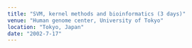 ```yaml
---
title: "SVM, kernel methods and bioinformatics (3 days)"
venue: "Human genome center, University of Tokyo"
location: "Tokyo, Japan"
date: "2002-7-17"
---
```

